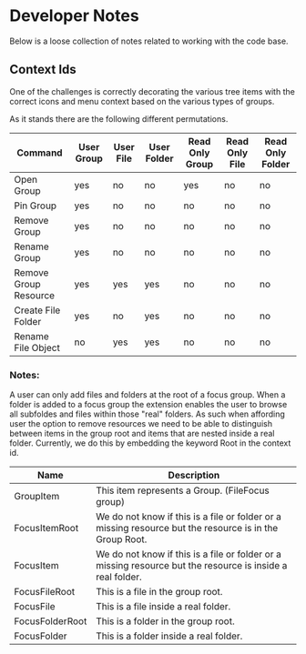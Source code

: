 # Developer Notes

Below is a loose collection of notes related to working with the code base.

## Context Ids

One of the challenges is correctly decorating the various tree items with the correct icons and menu context based on the
various types of groups.

As it stands there are the following different permutations.

| Command               | User Group | User File | User Folder | Read Only Group | Read Only File | Read Only Folder |
| --------------------- | ---------- | --------- | ----------- | --------------- | -------------- | ---------------- |
| Open Group            | yes        | no        | no          | yes             | no             | no               |
| Pin Group             | yes        | no        | no          | no              | no             | no               |
| Remove Group          | yes        | no        | no          | no              | no             | no               |
| Rename Group          | yes        | no        | no          | no              | no             | no               |
| Remove Group Resource | yes        | yes       | yes         | no              | no             | no               |
| Create File Folder    | yes        | no        | yes         | no              | no             | no               |
| Rename File Object    | no         | yes       | yes         | no              | no             | no               |

### Notes:

A user can only add files and folders at the root of a focus group. When a folder is added to a focus group the extension enables the user to browse all subfoldes and files within those "real" folders. As such when affording user the option to remove resources we need to be able to distinguish between items in the group root and items
that are nested inside a real folder. Currently, we do this by embedding the keyword Root in the context id.

| Name            | Description                                                                                                |
| --------------- | ---------------------------------------------------------------------------------------------------------- |
| GroupItem       | This item represents a Group. (FileFocus group)                                                            |
| FocusItemRoot   | We do not know if this is a file or folder or a missing resource but the resource is in the Group Root.    |
| FocusItem       | We do not know if this is a file or folder or a missing resource but the resource is inside a real folder. |
| FocusFileRoot   | This is a file in the group root.                                                                          |
| FocusFile       | This is a file inside a real folder.                                                                       |
| FocusFolderRoot | This is a folder in the group root.                                                                        |
| FocusFolder     | This is a folder inside a real folder.                                                                     |
